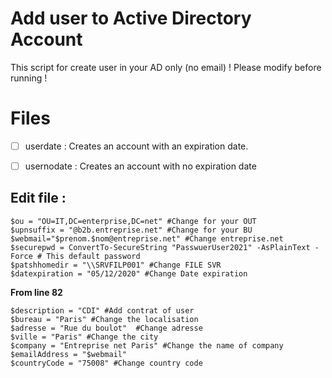 # Add user to Active Directory Account

This script for create user in your AD only (no email) !
Please modify before running !

# Files

 - [ ] userdate : Creates an account with an expiration date.
- [ ] usernodate : Creates an account with no expiration date
  

## Edit file :

    $ou = "OU=IT,DC=enterprise,DC=net" #Change for your OUT
    $upnsuffix = "@b2b.entreprise.net" #Change for your BU
    $webmail="$prenom.$nom@entreprise.net" #Change entreprise.net
    $securepwd = ConvertTo-SecureString "PasswuerUser2021" -AsPlainText -Force # This default password
    $patshhomedir = "\\SRVFILP001" #Change FILE SVR
    $datexpiration = "05/12/2020" #Change Date expiration

**From line 82**

    $description = "CDI" #Add contrat of user
    $bureau = "Paris" #Change the localisation
    $adresse = "Rue du boulot"  #Change adresse
    $ville = "Paris" #Change the city
    $company = "Entreprise net Paris" #Change the name of company
    $emailAddress = "$webmail"
    $countryCode = "75008" #Change country code

